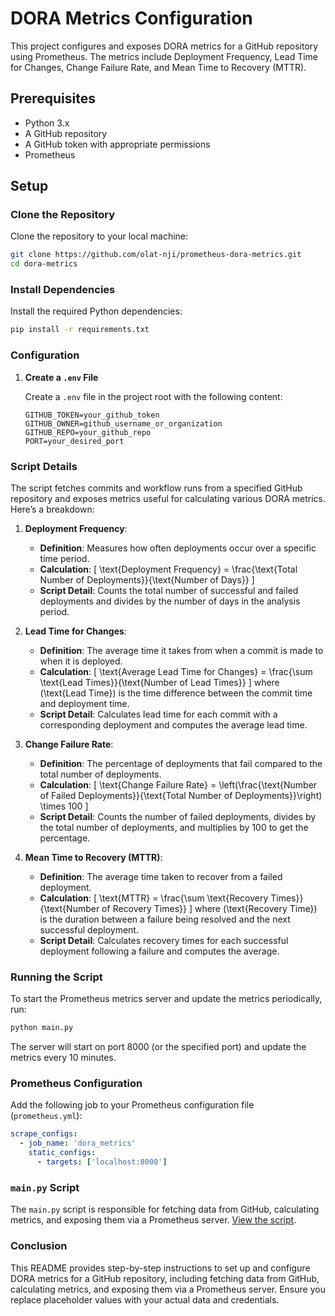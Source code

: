 
# DORA Metrics Configuration

This project configures and exposes DORA metrics for a GitHub repository using Prometheus. The metrics include Deployment Frequency, Lead Time for Changes, Change Failure Rate, and Mean Time to Recovery (MTTR).

## Prerequisites

- Python 3.x
- A GitHub repository
- A GitHub token with appropriate permissions
- Prometheus

## Setup

### Clone the Repository

Clone the repository to your local machine:

```bash
git clone https://github.com/olat-nji/prometheus-dora-metrics.git
cd dora-metrics
```

### Install Dependencies

Install the required Python dependencies:

```bash
pip install -r requirements.txt
```

### Configuration

1. **Create a `.env` File**

   Create a `.env` file in the project root with the following content:

    ```plaintext
    GITHUB_TOKEN=your_github_token
    GITHUB_OWNER=github_username_or_organization
    GITHUB_REPO=your_github_repo
    PORT=your_desired_port
    ```


### Script Details

The script fetches commits and workflow runs from a specified GitHub repository and exposes metrics useful for calculating various DORA metrics. Here’s a breakdown:

1. **Deployment Frequency**:
   - **Definition**: Measures how often deployments occur over a specific time period.
   - **Calculation**: 
     \[
     \text{Deployment Frequency} = \frac{\text{Total Number of Deployments}}{\text{Number of Days}}
     \]
   - **Script Detail**: Counts the total number of successful and failed deployments and divides by the number of days in the analysis period.

2. **Lead Time for Changes**:
   - **Definition**: The average time it takes from when a commit is made to when it is deployed.
   - **Calculation**: 
     \[
     \text{Average Lead Time for Changes} = \frac{\sum \text{Lead Times}}{\text{Number of Lead Times}}
     \]
     where \(\text{Lead Time}\) is the time difference between the commit time and deployment time.
   - **Script Detail**: Calculates lead time for each commit with a corresponding deployment and computes the average lead time.

3. **Change Failure Rate**:
   - **Definition**: The percentage of deployments that fail compared to the total number of deployments.
   - **Calculation**: 
     \[
     \text{Change Failure Rate} = \left(\frac{\text{Number of Failed Deployments}}{\text{Total Number of Deployments}}\right) \times 100
     \]
   - **Script Detail**: Counts the number of failed deployments, divides by the total number of deployments, and multiplies by 100 to get the percentage.

4. **Mean Time to Recovery (MTTR)**:
   - **Definition**: The average time taken to recover from a failed deployment.
   - **Calculation**: 
     \[
     \text{MTTR} = \frac{\sum \text{Recovery Times}}{\text{Number of Recovery Times}}
     \]
     where \(\text{Recovery Time}\) is the duration between a failure being resolved and the next successful deployment.
   - **Script Detail**: Calculates recovery times for each successful deployment following a failure and computes the average.

### Running the Script

To start the Prometheus metrics server and update the metrics periodically, run:

```bash
python main.py
```

The server will start on port 8000 (or the specified port) and update the metrics every 10 minutes.

### Prometheus Configuration

Add the following job to your Prometheus configuration file (`prometheus.yml`):

```yaml
scrape_configs:
  - job_name: 'dora_metrics'
    static_configs:
      - targets: ['localhost:8000']
```

### `main.py` Script

The `main.py` script is responsible for fetching data from GitHub, calculating metrics, and exposing them via a Prometheus server. [View the script](main.py).

### Conclusion

This README provides step-by-step instructions to set up and configure DORA metrics for a GitHub repository, including fetching data from GitHub, calculating metrics, and exposing them via a Prometheus server. Ensure you replace placeholder values with your actual data and credentials.
```
